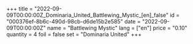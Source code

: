 +++
title = "2022-09-09T00:00:00Z_Dominaria_United_Battlewing_Mystic_[en]_false"
id = "000376ef-8b6c-490d-98cb-d6de15b2e585"
date = "2022-09-09T00:00:00Z"
name = "Battlewing Mystic"
lang = ["en"]
price = "0.10"
quantity = 4
foil = false
set = "Dominaria United"
+++
